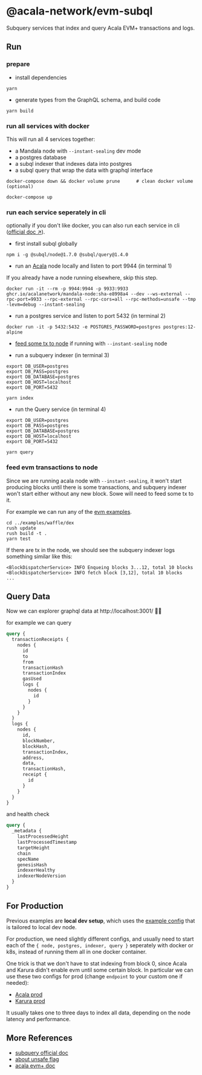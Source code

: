 # @acala-network/evm-subql
Subquery services that index and query Acala EVM+ transactions and logs.

## Run
### prepare
- install dependencies
```
yarn
```

- generate types from the GraphQL schema, and build code
```
yarn build
```

### run all services with docker
This will run all 4 services together:
- a Mandala node with `--instant-sealing` dev mode
- a postgres database
- a subql indexer that indexes data into postgres
- a subql query that wrap the data with graphql interface

```
docker-compose down && docker volume prune      # clean docker volume (optional)

docker-compose up
```

### run each service seperately in cli
optionally if you don't like docker, you can also run each service in cli ([official doc ↗️](https://academy.subquery.network/run_publish/run.html#running-an-indexer-subql-node)).
- first install subql globally
```
npm i -g @subql/node@1.7.0 @subql/query@1.4.0
```

- run an [Acala](https://github.com/AcalaNetwork/Acala) node locally and listen to port 9944 (in terminal 1)

If you already have a node running elsewhere, skip this step.
```
docker run -it --rm -p 9944:9944 -p 9933:9933 ghcr.io/acalanetwork/mandala-node:sha-e8998a4 --dev --ws-external --rpc-port=9933 --rpc-external --rpc-cors=all --rpc-methods=unsafe --tmp -levm=debug --instant-sealing
```

- run a postgres service and listen to port 5432 (in terminal 2)
```
docker run -it -p 5432:5432 -e POSTGRES_PASSWORD=postgres postgres:12-alpine
```

- [feed some tx to node](#feed-evm-transactions-to-node) if running with `--instant-sealing` node

- run a subquery indexer (in terminal 3)
```
export DB_USER=postgres
export DB_PASS=postgres
export DB_DATABASE=postgres
export DB_HOST=localhost
export DB_PORT=5432

yarn index
```

- run the Query service (in terminal 4)
```
export DB_USER=postgres
export DB_PASS=postgres
export DB_DATABASE=postgres
export DB_HOST=localhost
export DB_PORT=5432

yarn query
```

### feed evm transactions to node
Since we are running acala node with `--instant-sealing`, it won't start producing blocks until there is some transactions, and subquery indexer won't start either without any new block. Sowe will need to feed some tx to it. 

For example we can run any of the [evm examples](https://github.com/AcalaNetwork/bodhi.js/tree/master/examples).
```
cd ../examples/waffle/dex
rush update
rush build -t .
yarn test
```

If there are tx in the node, we should see the subquery indexer logs something similar like this:
```
<BlockDispatcherService> INFO Enqueing blocks 3...12, total 10 blocks
<BlockDispatcherService> INFO fetch block [3,12], total 10 blocks
...
```

## Query Data
Now we can explorer graphql data at http://localhost:3001/ 🎉🎉

for example we can query
```graphql
query {
  transactionReceipts {
    nodes {
      id
      to
      from
      transactionHash
      transactionIndex
      gasUsed
      logs {
        nodes {
          id
        }
      }
    }
  }
  logs {
    nodes {
      id,
      blockNumber,
      blockHash,
      transactionIndex,
      address,
      data,
      transactionHash,
      receipt {
        id
      }
    }
  }
}
```

and health check
```graphql
query {
  _metadata {
    lastProcessedHeight
    lastProcessedTimestamp
    targetHeight
    chain
    specName
    genesisHash
    indexerHealthy
    indexerNodeVersion
  }
}
```
## For Production
Previous examples are **local dev setup**, which uses the [example config](./project.yaml) that is tailored to local dev node. 

For production, we need slightly different configs, and usually need to start each of the `{ node, postgres, indexer, query }` seperately with docker or k8s, instead of running them all in one docker container.

One trick is that we don't have to stat indexing from block 0, since Acala and Karura didn't enable evm until some certain block. In particular we can use these two configs for prod (change `endpoint` to your custom one if needed):
- [Acala prod](./project-acala-840000.yaml)
- [Karura prod](./project-acala-840000.yaml)

It usually takes one to three days to index all data, depending on the node latency and performance.

## More References
- [subquery official doc](https://doc.subquery.network/quickstart/helloworld-localhost.html)
- [about unsafe flag](https://academy.subquery.network/run_publish/references.html#unsafe)
- [acala evm+ doc](https://evmdocs.acala.network/network/network-setup/local-development-network)
